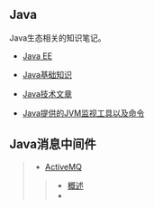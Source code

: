 ## Java
Java生态相关的知识笔记。

- [Java EE](./JavaEE/README.md)

- [Java基础知识](./Java基础/README.md)

- [Java技术文章](./Java技术文章/README.md)

- [Java提供的JVM监视工具以及命令](./JVM监视工具以及命令/README.md)




## Java消息中间件
> - [ActiveMQ](./消息中间件ActiveMQ)
>> - [概述](./消息中间件ActiveMQ/01-概述.md)
>> - 
